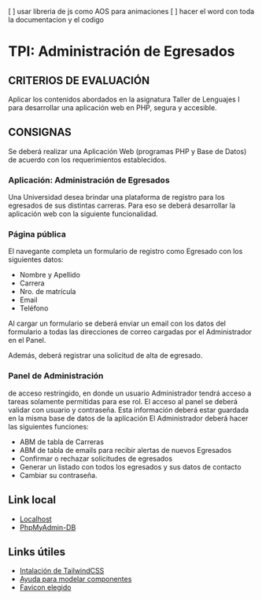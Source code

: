 [ ] usar libreria de js como AOS para animaciones
[ ] hacer el word con toda la documentacion y el codigo

# TPI: Administración de Egresados

## CRITERIOS DE EVALUACIÓN

Aplicar los contenidos abordados en la asignatura Taller de Lenguajes I para desarrollar una aplicación web en PHP, segura y accesible.

## CONSIGNAS

Se deberá realizar una Aplicación Web (programas PHP y Base de Datos) de acuerdo con los requerimientos establecidos.

### Aplicación: Administración de Egresados

Una Universidad desea brindar una plataforma de registro para los egresados de sus distintas carreras. Para eso se deberá desarrollar la aplicación web con la siguiente funcionalidad.

### Página pública

El navegante completa un formulario de registro como Egresado con los siguientes datos:

- Nombre y Apellido
- Carrera
- Nro. de matrícula
- Email
- Teléfono

Al cargar un formulario se deberá enviar un email con los datos del formulario a todas las direcciones de correo cargadas por el Administrador en el Panel.

Además, deberá registrar una solicitud de alta de egresado.

### Panel de Administración

de acceso restringido, en donde un usuario Administrador tendrá acceso a tareas solamente permitidas para ese rol.
El acceso al panel se deberá validar con usuario y contraseña.
Esta información deberá estar guardada en la misma base de datos de la aplicación El Administrador deberá hacer las siguientes funciones:

- ABM de tabla de Carreras
- ABM de tabla de emails para recibir alertas de nuevos Egresados
- Confirmar o rechazar solicitudes de egresados
- Generar un listado con todos los egresados y sus datos de contacto
- Cambiar su contraseña.

## Link local

- [Localhost](http://localhost/taller1/TPI/index.php)
- [PhpMyAdmin-DB](http://localhost/phpmyadmin/index.php?route=/database/structure&db=taller1-tpi)

## Links útiles

- [Intalación de TailwindCSS](https://tailwindcss.com/docs/installation/tailwind-cli)
- [Ayuda para modelar componentes](https://preline.co/docs/alerts.html)
- [Favicon elegido](https://icon-icons.com/es/icono/universidad/180696)
